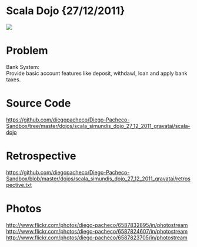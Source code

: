 # Scala Dojo {27/12/2011}

<img src="http://farm8.staticflickr.com/7144/6587832895_5c4c96ca92_o.png"/>

Problem
========

Bank System:<br/>
Provide basic account features like deposit, withdawl, loan and apply bank taxes.

Source Code
===========

https://github.com/diegopacheco/Diego-Pacheco-Sandbox/tree/master/dojos/scala_simundis_dojo_27_12_2011_gravatai/scala-dojo

Retrospective
=============

https://github.com/diegopacheco/Diego-Pacheco-Sandbox/blob/master/dojos/scala_simundis_dojo_27_12_2011_gravatai/retrospective.txt

Photos
======

http://www.flickr.com/photos/diego-pacheco/6587832895/in/photostream
http://www.flickr.com/photos/diego-pacheco/6587824607/in/photostream
http://www.flickr.com/photos/diego-pacheco/6587823705/in/photostream
